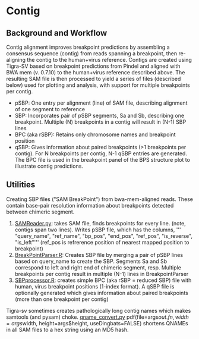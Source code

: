 # Contig 

## Background and Workflow
Contig alignment improves breakpoint predictions by assembling a consensus
sequence (contig) from reads spanning a breakpoint, then re-aligning the contig
to the human+virus reference.  Contigs are created using Tigra-SV based on
breakpoint predictions from Pindel and aligned with BWA mem (v. 0.7.10) to the
human+virus reference described above. The resulting SAM file is then processed
to yield a series of files (described below) used for plotting and analysis,
with support for multiple breakpoints per contig.

* pSBP: One entry per alignment (line) of SAM file, describing alignment of
  one segment to reference
* SBP: Incorporates pair of pSBP segments, Sa and Sb, describing one
  breakpoint.  Multiple (N) breakpoints in a contig will result in (N-1) SBP
  lines
* BPC (aka rSBP): Retains only chromosome names and breakpoint position
* qSBP: Gives information about paired breakpoints (>1 breakpoints per contig).
  For N breakpoints per contig, N-1 qSBP entries are generated.  The BPC file
  is used in the breakpoint panel of the BPS structure plot to illustrate
  contig predictions.

## Utilities
Creating SBP files ("SAM BreakPoint") from bwa-mem-aligned reads.  These contain
base-pair resolution information about breakpoints detected between chimeric segment.

1. [SAMReader.py](SAMReader.py): takes SAM file, finds breakpoints for every line.
        (note, contigs span two lines).  Writes pSBP file, which has the columns,
'''    "query_name", "ref_name", "bp_pos", "end_pos", "ref_pos", "is_reverse", "is_left"'''
    (ref_pos is refrerence position of nearest mapped position to breakpoint)
2. [BreakPointParser.R](BreakPointParser.R): Creates SBP file by merging a pair of pSBP lines based on query_name
    to create the SBP.  Segments Sa and Sb correspond to left and right end of chimeric
    segment, resp. Multiple breakpoints per contig result in multiple (N-1) lines in BreakpointParser
3. [SBPprocessor.R](SBPprocessor.R): creates simple BPC (aka rSBP = reduced SBP) file with human, 
    virus breakpoint positions (1-index format).  A qSBP file is optionally
    generated which gives information about paired breakpoints (more than one
    breakpoint per contig)

Tigra-sv sometimes creates pathologically long contig names 
which makes samtools (and pysam) choke.  [qname_convert.py](src/contig/qname_convert.py)
pdf(file=args$out.fn, width=args$width, height=args$height, useDingbats=FALSE)
shortens QNAMEs in all SAM files to a hex string using an MD5 hash.
